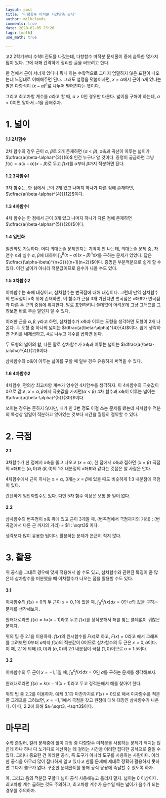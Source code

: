 ```yaml
---
layout: post
title: '다항함수 미적분 시간단축 공식'
author: milkclouds
comments: true
date: 2020-02-05 23:26
tags: [math]
use_math: true

---
```



고2 2학기부터 수학II 진도를 나갔는데, 다항함수 미적분 문제풀이 중에 습득한 몇가지 팁이 있다. 그에 대해 간략하게 정리한 글을 써보려고 한다.   


한 점에서 근이 서너개 있다니 뭐니 하는 수학적으로 그다지 엄밀하지 않은 표현이 나오는데 느낌대로 이해해주면 된다. 그래도 설명을 덧붙이자면, $x=\alpha$에서 근이 n개 있다는 말은 다항식이 $(x-\alpha)^n$로 나누어 떨어진다는 뜻이다.  

그리고 최고차항 계수를 $a$라고 할 때, $a>0$인 경우만 다룬다. 넓이를 구해야 하는데, $a<0$이면 알아서 $-1$을 곱해주자.

# 1. 넓이  

#### 1.1 2차함수  
2차 함수의 경우 근이 $\alpha$, $\beta$로 2개 존재하면 ($\alpha<\beta$), x축과 곡선이 이루는 넓이가 $\dfrac{a(\beta-\alpha)^{3}}{6}$ 인건 누구나 알 것이다. 증명이 궁금하면 그냥 $f(x)=a(x-\alpha)(x-\beta)$로 두고 $f(x)$를 $\alpha$부터 $\beta$까지 적분하면 된다.  

#### 1.2 3차함수1  
3차 함수는, 한 점에서 근이 2개 있고 나머지 하나가 다른 점에 존재하면, $\dfrac{a(\beta-\alpha)^{4}}{12}$이다.  

#### 1.3 4차함수1  
4차 함수는 한 점에서 근이 3개 있고 나머지 하나가 다른 점에 존재하면 $\dfrac{a(\beta-\alpha)^{5}}{20}$이다.  

#### 1.4 일반화  
일반화도 가능하다. 어디 의대논술 문제인지는 기억이 안 나는데, 의대논술 문제 중, 자연수 $n$과 실수 $\alpha$, $\beta$에 대하여 $\int_{\alpha}^{\beta} (x-\alpha)(x-\beta)^ndx$를 구하는 문제가 있었다. 답은 $\dfrac{(\alpha-\beta)^{n+2}}{(n+1)(n+2)}$이다. 증명은 부분적분으로 쉽게 할 수 있다. 이건 넓이가 아니라 적분값이므로 음수가 나올 수도 있다.  


#### 1.5 3차함수2  
이차함수는 축에 대칭이고, 삼차함수는 변곡점에 대해 대칭이다. 그런데 만약 삼차함수의 변곡점이 x축 위에 존재하면, 이 함수가 근을 3개 가진다면 변곡점은 x좌표가 변곡점과 다른 두 근의 중점에 위치한다. 말로 표현하려니 쓸데없이 어려운데 그냥 그래프를 그려보면 바로 무슨 말인지 알 수 있다.  


이러한 근을 $\alpha, \beta, \gamma$라고 하면, 삼차함수가 x축과 이루는 도형을 생각하면 도형이 2개 나온다. 두 도형 중 하나의 넓이는 $\dfrac{a(\beta-\alpha)^{4}}{4}$이다. 쉽게 생각하면 거리를 네제곱하고, 4로 나누고 계수를 곱하면 된다.  

두 도형의 넓이의 합, 다른 말로 삼차함수가 x축과 이루는 넓이는 $\dfrac{a(\beta-\alpha)^{4}}{2}$이다.  

삼차함수와 x축이 이루는 넓이를 구할 때 일부 경우 유용하게 써먹을 수 있다.  

#### 1.6 4차함수2  
4차함수, 편의상 최고차항 계수가 양수인 4차함수를 생각하자. 이 4차함수의 극솟값이 0으로 같고, $x=\alpha, \beta$에서 극솟값을 가지면($\alpha<\beta$) 4차 함수과 x축이 이루는 넓이는 $\dfrac{a(\beta-\alpha)^{5}}{30}$이다.  

쓰이는 경우는 흔하지 않지만, 내가 한 3번 정도 이걸 쓰는 문제를 봤는데 사차함수 적분의 특성상 일일이 적분하고 앉아있는 것보다 시간을 월등히 절약할 수 있다.    

# 2. 극점  

#### 2.1  
3차함수가 한 점에서 x축을 뚫고 나오고 ($x=\alpha$), 한 점에서 x축과 접하면 ($x=\beta$) 극점의 x좌표는 $(\alpha, 0)$과 $(\beta, 0)$의 1:2 내분점의 x좌표와 같다는 것쯤은 알 사람은 안다.  

4차함수에서 근이 하나는 $x=\alpha$, 3개는 $x=\beta$에 있을 때도 비슷하게 1:3 내분점에 극점이 있다.  

간단하게 일반화할수도 있다. 다만 5차 함수 이상은 보통 볼 일이 없다.  


#### 2.2  
삼차함수의 변곡점이 x축 위에 있고 근이 3개일 때, (변곡점에서 극점까지의 거리) : (변곡점에서 다른 근 까지의 거리) = $1 : \sqrt3$ 이다.

생각보다 많이 유용한 팁이다. 활용하는 문제가 은근히 적지 않다.  

  
  

# 3. 활용  
위 공식을 그대로 경우에 맞게 적용해서 쓸 수도 있고, 삼차함수와 관련된 특징이 좀 많은데 삼차함수를 미분했을 때 이차함수가 나오는 점을 활용할 수도 있다.  

#### 3.1  
이차함수의 $f(x)=0$의 두 근이 $x=0,1$에 있을 때, $\int_{0}^{a} f(x)dx=0$인 $a$의 값을 구하는 문제를 생각해보자.   

원래대로라면 $f(x)=kx(x-1)$라고 두고 $f(x)$를 정적분해서 해를 찾는 쓸데없이 귀찮은 문제다.    

위의 팁 중 2.1을 이용하자. $f(x)$의 원시함수를 $F(x)$로 하고, $F(x)=0$라고 해서 그래프를 그려보면 $0$부터 $a$까지 $f(x)$의 적분값이 $0$이므로 삼차함수의 두 근은 $x=0,a$이다. 이 때, 2.1에 의해 $(0,0)$과 $(a,0)$의 2:1 내분점이 극점 $(1,0)$이므로 $a=1.5$이다.  

#### 3.2    
이차함수의 두 근이 $x=-1,1$일 때, $\int_{0}^{a} f(x)dx=0$인 $a$를 구하는 문제를 생각해보자.  

원래대로라면 $f(x)=k(x-1)(x+1)$라고 두고 정적분해서 해를 찾아야 한다.  

위의 팁 중 2.2를 이용하자. 예제 3.1과 마찬가지로 $F(x)=0$으로 해서 이차함수를 적분한 그래프를 그려보면, $x=-1,1$에서 극점을 갖고 원점에 대해 대칭인 삼차함수가 나온다. 이 때, 2.2에 의해 $a=\sqrt3, -\sqrt3$이다. 


# 마무리  
수학 준킬러, 킬러 문제중에 풀이 과정 중 다항함수 미적분을 사용하는 문제가 적지는 않은데 하나 하나 다 노가다로 계산하는 데 걸리는 시간을 이러한 잡다한 공식으로 줄일 수 있다. 그러나 중요한 건 이러한 공식, 즉 도구가 아니라 도구를 사용하는 사람이다. 이러한 공식을 아무리 많이 잡다하게 알고 있다고 한들 문제에 제대로 정확히 활용하지 못하면 그다지 쓸모가 없다. 꾸준한 문제풀이를 통해 공식 응용에 숙달할 수 있도록 하자.   

아, 그리고 음의 적분값 구할때 넓이 공식 사용해놓고 틀리지 말자. 넓이는 0 이상이다. 최고차항 계수 곱하는 것도 주의하고, 최고차항 계수가 음수일 때는 넓이가 음수가 되는 경우를 주의하자.    